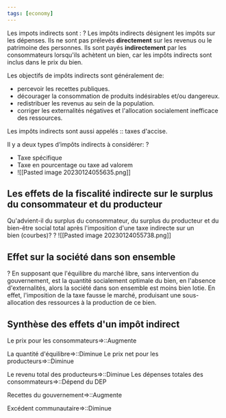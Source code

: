 ```yaml
---
tags: [economy] 
---
```


Les impots indirects sont :
?
Les impôts indirects désignent les impôts sur les dépenses. Ils ne sont pas prélevés **directement** sur les revenus ou le patrimoine des personnes. Ils sont payés **indirectement** par les consommateurs lorsqu'ils achètent un bien, car les impôts indirects sont inclus dans le prix du bien.
<!--SR:!2023-04-28,51,294-->

Les objectifs de impôts indirects sont généralement de:
- percevoir les recettes publiques.
- décourager la consommation de produits indésirables et/ou dangereux.
- redistribuer les revenus au sein de la population.
- corriger les externalités négatives et l'allocation socialement inefficace des ressources.

Les impôts indirects sont aussi appelés :: taxes d'accise.
<!--SR:!2023-03-11,14,290-->

Il y a deux types d’impôts indirects à considérer:
?
- Taxe spécifique
- Taxe en pourcentage ou taxe ad valorem
- ![[Pasted image 20230124055635.png]]
<!--SR:!2023-04-21,45,294-->

## Les effets de la fiscalité indirecte sur le surplus du consommateur et du producteur
Qu'advient-il du surplus du consommateur, du surplus du producteur et du bien-être social total après l'imposition d'une taxe indirecte sur un bien (courbes)?
?
![[Pasted image 20230124055738.png]]
<!--SR:!2023-03-10,2,219-->

## Effet sur la société dans son ensemble
?
En supposant que l'équilibre du marché libre, sans intervention du gouvernement, est la quantité socialement optimale du bien, en l'absence d'externalités, alors la société dans son ensemble est moins bien lotie. En effet, l'imposition de la taxe fausse le marché, produisant une sous-allocation des ressources à la production de ce bien.
<!--SR:!2023-03-11,3,263-->

## Synthèse des effets d'un impôt indirect 
Le prix pour les consommateurs=>::Augmente
<!--SR:!2023-03-11,14,290-->
La quantité d'équilibre=>::Diminue
Le prix net pour les producteurs=>::Diminue
<!--SR:!2023-03-11,3,259-->
Le revenu total des producteurs=>::Diminue
Les dépenses totales des consommateurs=>::Dépend du DEP
<!--SR:!2023-03-11,3,234-->
Recettes du gouvernement=>::Augmente
<!--SR:!2023-04-26,49,294-->
Excédent communautaire=>::Diminue
<!--SR:!2023-03-27,20,279-->